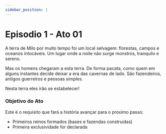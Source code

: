 ```yaml
---
sidebar_position: 1
---
```


# Episodio 1 - Ato 01

A terra de Milo por muito tempo foi um local selvagem: florestas, campos e oceanos intocáveis.
Um lugar onde a noite não surge monstros, tranquilo e sereno.

Mas os homens chegaram a esta terra. De forma pacata, como quem em alguns instantes decide deixar
a era das cavernas de lado. São fazendeiros, antigos guerreiros e pessoas simples.

Nesta terra eles irão se estabelecer!

### Objetivo do Ato

Este é o requisito que fará a história avançar para o proximo passo:

- Primeiros reinos formados (bases e fazendas construidas)
- Primeira exclusividade for declarada